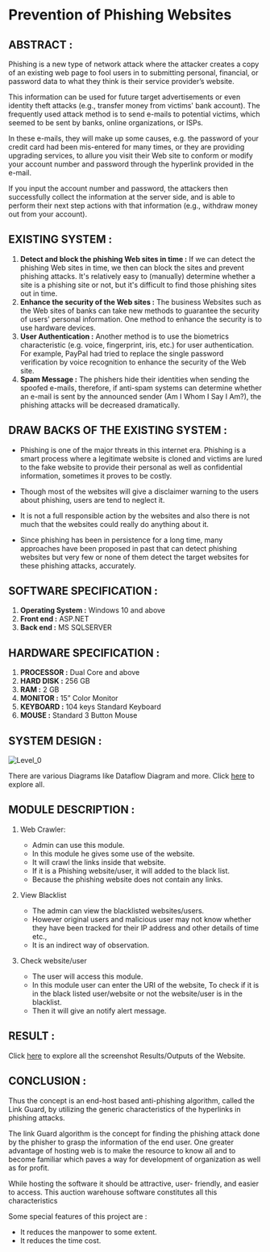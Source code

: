 # Prevention of Phishing Websites

## ABSTRACT :
Phishing is a new type of network attack where the attacker creates a copy of an existing web page to fool users in to submitting personal, financial, or password data to what they think is their service provider’s website. 

This information can be used for future target advertisements or even identity theft attacks (e.g., transfer money from victims' bank account). 
The frequently used attack method is to send e-mails to potential victims, which seemed to be sent by banks, online organizations, or ISPs.

In these e-mails, they will make up some causes, e.g. the password of your credit card had been mis-entered for many times, or they are providing upgrading services, to allure you visit their Web site to conform or modify your account number and password through the hyperlink provided in the e-mail. 

If you input the account number and password, the attackers then successfully collect the information at the server side, and is able to perform their next step actions with that information (e.g., withdraw money out from your account). 

## EXISTING SYSTEM :
1. **Detect and block the phishing Web sites in time :** If we can detect the phishing Web sites in time, we then can block the sites and prevent phishing attacks. It's relatively easy to (manually) determine whether a site is a phishing site or not, but it's difficult to find those phishing sites out in time.
2. **Enhance the security of the Web sites :** The business Websites such as the Web sites of banks can take new methods to guarantee the security of users' personal information. One method to enhance the security is to use hardware devices. 
3. **User Authentication :** Another method is to use the biometrics characteristic (e.g. voice, fingerprint, iris, etc.) for user authentication. For example, PayPal had tried to replace the single password verification by voice recognition to enhance the security of the Web site. 
4. **Spam Message :** The phishers hide their identities when sending the spoofed e-mails, therefore, if anti-spam systems can determine whether an e-mail is sent by the announced sender (Am I Whom I Say I Am?), the phishing attacks will be decreased dramatically.

## DRAW BACKS OF THE EXISTING SYSTEM :
- Phishing is one of the major threats in this internet era. Phishing is a smart process where a legitimate website is cloned and victims are lured to the fake website to provide their personal as well as confidential information, sometimes it proves to be costly.
  
- Though most of the websites will give a disclaimer warning to the users about phishing, users are tend to neglect it.
  
- It is not a full responsible action by the websites and also there is not much that the websites could really do anything about it.
  
- Since phishing has been in persistence for a long time, many approaches have been proposed in past that can detect phishing websites but very few or none of them detect the target websites for these phishing attacks, accurately.

## SOFTWARE SPECIFICATION :                 
1. **Operating System		:** Windows 10 and above
2. **Front end			      :** ASP.NET
3. **Back end		      	:** MS SQLSERVER

## HARDWARE SPECIFICATION :
1. **PROCESSOR	  :**	Dual Core and above
2. **HARD DISK	  :**	256 GB
3. **RAM  		  :**	2 GB
4. **MONITOR	  :**	15” Color Monitor 
5. **KEYBOARD	  :**	104 keys Standard Keyboard
6. **MOUSE		  :**	Standard 3 Button Mouse

## SYSTEM DESIGN :
![Level_0](https://github.com/JagadeeshR14/PreventionOfPhishingWebsites/assets/139132404/15e1f0d2-a48a-4a7b-8506-0d9d5379a0fd)

There are various Diagrams like Dataflow Diagram and more. Click [here](Diagram) to explore all.

## MODULE DESCRIPTION :
1. Web Crawler:
   - Admin can use this module.
   - In this module he gives some use of the website.
   - It will crawl the links  inside that website.
   - If it is  a Phishing website/user, it will added to the black list.
   - Because the phishing website does not contain any links.
2. View Blacklist
   - The admin can view the blacklisted websites/users.
   - However original users and malicious user may not know whether they have been tracked for their IP address and other details of time etc.,
   - It is an indirect way of observation.

3. Check website/user
   - The user will access this module.
   - In this module user can enter the URI of the website, To check if it is in the black listed user/website or not the website/user is in the blacklist.
   - Then it will give an notify alert message.

## RESULT :
Click [here](Result) to explore all the screenshot Results/Outputs of the Website.

## CONCLUSION :
Thus the concept is an end-host based anti-phishing algorithm, called the Link Guard, by utilizing the generic characteristics of the hyperlinks in phishing attacks.

The link Guard algorithm is the concept for finding the phishing attack done by the phisher to grasp the information of the end user.
One greater advantage of hosting web is to make the resource to know all and to become familiar which paves a way for development of organization as well as for profit.

While hosting the software it should be attractive, user- friendly, and easier to access.
This auction warehouse software constitutes all this characteristics 

Some special features of this project are :
- It reduces the manpower to some extent.
- It reduces the time cost.
